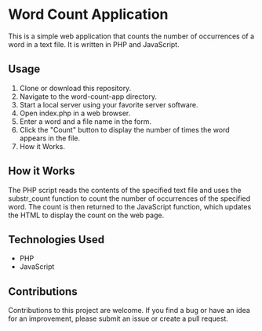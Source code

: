 # Word Count Application

This is a simple web application that counts the number of occurrences of a word in a text file. It is written in PHP and JavaScript.

## Usage

1. Clone or download this repository.
2. Navigate to the word-count-app directory.
3. Start a local server using your favorite server software.
4. Open index.php in a web browser.
5. Enter a word and a file name in the form.
6. Click the "Count" button to display the number of times the word appears in the file.
7. How it Works.

## How it Works

The PHP script reads the contents of the specified text file and uses the substr_count function to count the number of occurrences of the specified word. The count is then returned to the JavaScript function, which updates the HTML to display the count on the web page.

## Technologies Used

- PHP
- JavaScript

## Contributions

Contributions to this project are welcome. If you find a bug or have an idea for an improvement, please submit an issue or create a pull request.
